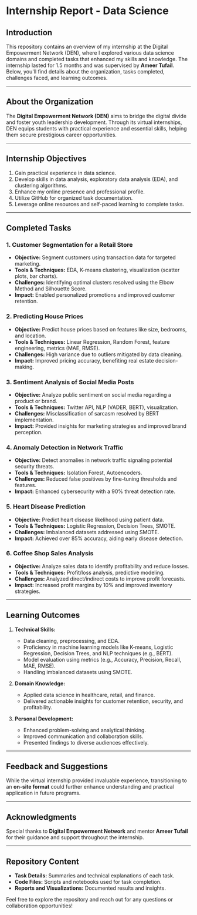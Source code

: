 # Internship Report - Data Science

## Introduction

This repository contains an overview of my internship at the Digital Empowerment Network (DEN), where I explored various data science domains and completed tasks that enhanced my skills and knowledge. The internship lasted for 1.5 months and was supervised by **Ameer Tufail**. Below, you'll find details about the organization, tasks completed, challenges faced, and learning outcomes.

---

## About the Organization

The **Digital Empowerment Network (DEN)** aims to bridge the digital divide and foster youth leadership development. Through its virtual internships, DEN equips students with practical experience and essential skills, helping them secure prestigious career opportunities.

---

## Internship Objectives

1. Gain practical experience in data science.
2. Develop skills in data analysis, exploratory data analysis (EDA), and clustering algorithms.
3. Enhance my online presence and professional profile.
4. Utilize GitHub for organized task documentation.
5. Leverage online resources and self-paced learning to complete tasks.

---

## Completed Tasks

### 1. **Customer Segmentation for a Retail Store**
- **Objective:** Segment customers using transaction data for targeted marketing.
- **Tools & Techniques:** EDA, K-means clustering, visualization (scatter plots, bar charts).
- **Challenges:** Identifying optimal clusters resolved using the Elbow Method and Silhouette Score.
- **Impact:** Enabled personalized promotions and improved customer retention.

### 2. **Predicting House Prices**
- **Objective:** Predict house prices based on features like size, bedrooms, and location.
- **Tools & Techniques:** Linear Regression, Random Forest, feature engineering, metrics (MAE, RMSE).
- **Challenges:** High variance due to outliers mitigated by data cleaning.
- **Impact:** Improved pricing accuracy, benefiting real estate decision-making.

### 3. **Sentiment Analysis of Social Media Posts**
- **Objective:** Analyze public sentiment on social media regarding a product or brand.
- **Tools & Techniques:** Twitter API, NLP (VADER, BERT), visualization.
- **Challenges:** Misclassification of sarcasm resolved by BERT implementation.
- **Impact:** Provided insights for marketing strategies and improved brand perception.

### 4. **Anomaly Detection in Network Traffic**
- **Objective:** Detect anomalies in network traffic signaling potential security threats.
- **Tools & Techniques:** Isolation Forest, Autoencoders.
- **Challenges:** Reduced false positives by fine-tuning thresholds and features.
- **Impact:** Enhanced cybersecurity with a 90% threat detection rate.

### 5. **Heart Disease Prediction**
- **Objective:** Predict heart disease likelihood using patient data.
- **Tools & Techniques:** Logistic Regression, Decision Trees, SMOTE.
- **Challenges:** Imbalanced datasets addressed using SMOTE.
- **Impact:** Achieved over 85% accuracy, aiding early disease detection.

### 6. **Coffee Shop Sales Analysis**
- **Objective:** Analyze sales data to identify profitability and reduce losses.
- **Tools & Techniques:** Profit/loss analysis, predictive modeling.
- **Challenges:** Analyzed direct/indirect costs to improve profit forecasts.
- **Impact:** Increased profit margins by 10% and improved inventory strategies.

---

## Learning Outcomes

1. **Technical Skills:**
   - Data cleaning, preprocessing, and EDA.
   - Proficiency in machine learning models like K-means, Logistic Regression, Decision Trees, and NLP techniques (e.g., BERT).
   - Model evaluation using metrics (e.g., Accuracy, Precision, Recall, MAE, RMSE).
   - Handling imbalanced datasets using SMOTE.

2. **Domain Knowledge:**
   - Applied data science in healthcare, retail, and finance.
   - Delivered actionable insights for customer retention, security, and profitability.

3. **Personal Development:**
   - Enhanced problem-solving and analytical thinking.
   - Improved communication and collaboration skills.
   - Presented findings to diverse audiences effectively.

---

## Feedback and Suggestions

While the virtual internship provided invaluable experience, transitioning to an **on-site format** could further enhance understanding and practical application in future programs.

---

## Acknowledgments

Special thanks to **Digital Empowerment Network** and mentor **Ameer Tufail** for their guidance and support throughout the internship.

---

## Repository Content

- **Task Details:** Summaries and technical explanations of each task.
- **Code Files:** Scripts and notebooks used for task completion.
- **Reports and Visualizations:** Documented results and insights.

Feel free to explore the repository and reach out for any questions or collaboration opportunities!

